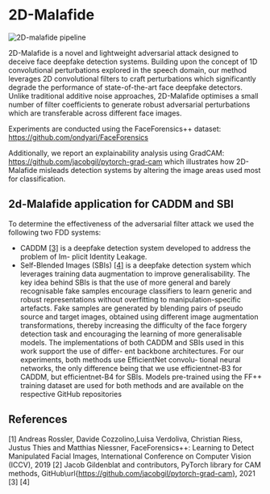 # 2D-Malafide

![2D-malafide pipeline](https://github.com/eurecom-fscv/2D-Malafide/blob/main/img/2D-malafide-pipeline.png?raw=true)

2D-Malafide is a novel and lightweight adversarial attack designed to deceive face deepfake detection systems. Building upon the concept of 1D convolutional perturbations explored in the speech domain, our method leverages 2D convolutional filters to craft perturbations which significantly degrade the performance of state-of-the-art face deepfake detectors. Unlike traditional additive noise approaches, 2D-Malafide optimises a small number of filter coefficients to generate robust adversarial perturbations which are transferable across different face images.

Experiments are conducted using the FaceForensics++ dataset: https://github.com/ondyari/FaceForensics

Additionally, we report an explainability analysis using GradCAM: https://github.com/jacobgil/pytorch-grad-cam
which illustrates how 2D-Malafide misleads detection systems by altering the image areas used most for classification.

## 2d-Malafide application for CADDM and SBI
To determine the effectiveness of the adversarial filter attack we used the following two
FDD systems:
- CADDM [[3]](#caddm) is a deepfake detection system developed to address the problem of Im-
plicit Identity Leakage.
- Self-Blended Images (SBIs) [[4]](#sbi) is a deepfake detection system which leverages
training data augmentation to improve generalisability. The key idea behind SBIs is that
the use of more general and barely recognisable fake samples encourage classifiers to learn
generic and robust representations without overfitting to manipulation-specific artefacts.
Fake samples are generated by blending pairs of pseudo source and target images, obtained
using different image augmentation transformations, thereby increasing the difficulty of
the face forgery detection task and encouraging the learning of more generalisable models.
The implementations of both CADDM and SBIs used in this work support the use of differ-
ent backbone architectures. For our experiments, both methods use EfficientNet convolu-
tional neural networks, the only difference being that we use efficientnet-B3 for CADDM,
but efficientnet-B4 for SBIs. Models pre-trained using the FF++ training dataset are used
for both methods and are available on the respective GitHub repositories

## References
<span id="ff">[1]</span> Andreas Rossler, Davide Cozzolino,Luisa Verdoliva, Christian Riess, Justus Thies and Matthias Niessner, FaceForensics++: Learning to Detect Manipulated Facial Images, International Conference on Computer Vision (ICCV), 2019
<span id="gradcam">[2]</span> Jacob Gildenblat and contributors, PyTorch library for CAM methods, GitHub\url{https://github.com/jacobgil/pytorch-grad-cam}, 2021
<span id="caddm">[3]</span>
<span id="sbi">[4]</span>
